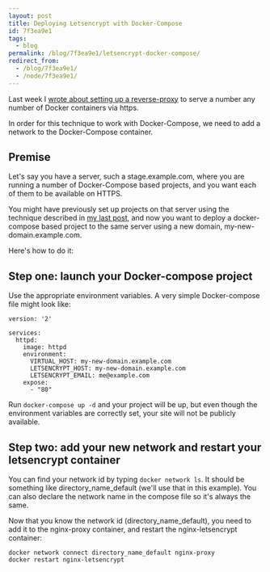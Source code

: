 ```yaml
---
layout: post
title: Deploying Letsencrypt with Docker-Compose
id: 7f3ea9e1
tags:
  - blog
permalink: /blog/7f3ea9e1/letsencrypt-docker-compose/
redirect_from:
  - /blog/7f3ea9e1/
  - /node/7f3ea9e1/
---
```


Last week I [wrote about setting up a reverse-proxy](http://blog.dcycle.com/blog/170a6078/letsencrypt-drupal-docker/) to serve a number any number of Docker containers via https.

In order for this technique to work with Docker-Compose, we need to add a network to the Docker-Compose container.

Premise
-----

Let's say you have a server, such a stage.example.com, where you are running a number of Docker-Compose based projects, and you want each of them to be available on HTTPS.

You might have previously set up projects on that server using the technique described in [my last post](http://blog.dcycle.com/blog/170a6078/letsencrypt-drupal-docker/), and now you want to deploy a docker-compose based project to the same server using a new domain, my-new-domain.example.com.

Here's how to do it:

Step one: launch your Docker-compose project
-----

Use the appropriate environment variables. A very simple Docker-compose file might look like:

    version: '2'
    
    services:
      httpd:
        image: httpd
        environment:
          VIRTUAL_HOST: my-new-domain.example.com
          LETSENCRYPT_HOST: my-new-domain.example.com
          LETSENCRYPT_EMAIL: me@example.com
        expose:
          - "80"

Run `docker-compose up -d` and your project will be up, but even though the environment variables are correctly set, your site will not be publicly available.

Step two: add your new network and restart your letsencrypt container
-----

You can find your network id by typing `docker network ls`. It should be something like directory_name_default (we'll use that in this example). You can also declare the network name in the compose file so it's always the same.

Now that you know the network id (directory_name_default), you need to add it to the nginx-proxy container, and restart the nginx-letsencrypt container:

    docker network connect directory_name_default nginx-proxy
    docker restart nginx-letsencrypt
